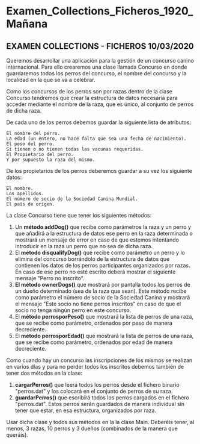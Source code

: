 
# Examen_Collections_Ficheros_1920_Mañana

EXAMEN COLLECTIONS - FICHEROS 10/03/2020
---
Queremos desarrollar una aplicación para la gestión de un concurso canino internacional. Para ello crearemos una clase llamada Concurso en donde guardaremos todos los perros del concurso, el nombre del concurso y la localidad en la que se va a celebrar.

Como los concursos de los perros son por razas dentro de la clase Concurso tendremos que crear la estructura de datos necesaria para acceder mediante el nombre de la raza, que es único, al conjunto de perros de dicha raza.

De cada uno de los perros debemos guardar la siguiente lista de atributos:

    El nombre del perro.
    La edad (un entero, no hace falta que sea una fecha de nacimiento).
    El peso del perro.
    Si tienen o no tienen todas las vacunas requeridas.
    El Propietario del perro.
    Y por supuesto la raza del mismo.

De los propietarios de los perros deberemos guardar a su vez los siguiente datos:

    El nombre.
    Los apellidos.
    El número de socio de la Sociedad Canina Mundial.
    El país de origen.

La clase Concurso tiene que tener los siguientes métodos:

1. Un **método addDog()** que recibe como parámetros la raza y un perro y que añadirá a la  estructura de datos ese perro en la raza determinada o mostrará un mensaje de error en caso  de que estemos intentando introducir en la raza un perro que no sea de dicha raza.
2. El **método disqualifyDog()** que recibe como parámetro un perro y lo elimina del concurso  borrándolo de la estructura de datos que contienen los datos de los perros participantes organizados por razas. En caso de ese perro no esté escrito deberá mostrar el siguiente mensaje "Perro no inscrito".
3. **El método ownerDogs()** que mostrará por pantalla todos los perros de un dueño determinado (sea de la raza que sean). Este método recibe como parámetro el número de socio de la Sociedad Canina y mostrará el mensaje "Este socio no tiene perros inscritos" en caso de que el socio no tenga ningún perro en este concurso.
4. El **método perrosporPeso()** que mostrará la lista de perros de una raza, que se recibe como parámetro, ordenados por peso de manera decreciente.
5.  El **método perrosporEdad()** que mostrará la lista de perros de una raza, que se recibe como parámetro, ordenados por edad de manera decreciente.

Como cuando hay un concurso las inscripciones de los mismos se realizan en varios días y para no perder todos los inscritos debemos también de tener dos métodos en la clase:

1. **cargarPerros()** que leerá todos los perros desde el fichero binario "perros.dat" y los colocará en el conjunto de perros de su raza.
2. **guardarPerros()** que escribirá todos los perros cargados en el fichero "perros.dat". Estos perros serán guardados de manera individual sin tener que estar, en esa estructura, organizados por raza.

Usar dicha clase y todos sus métodos en la la clase Main. Deberéis tener, al menos, 3 razas, 10 perros y 3 dueños (combinados de la manera que queráis).